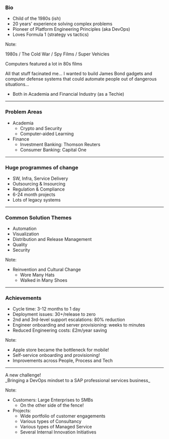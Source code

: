 <!-- .slide: data-background="../assets/background/bio/bio.png" -->

### Bio

- Child of the 1980s (ish)
- 20 years' experience <span class="highlight">solving complex problems</span>
- Pioneer of <span class="highlight">Platform Engineering Principles</span> (aka DevOps)
- Loves Formula 1 (<span class="highlight">strategy vs tactics</span>)

Note:

1980s / The Cold War / Spy Films / Super Vehicles

Computers featured a lot in 80s films

All that stuff facinated me... I wanted to build James Bond gadgets and computer defense systems that could automate people out of dangerous situations...

- Both in Academia and Financial Industry (as a Techie)

---

<!-- .slide: data-background="../assets/background/bio/bio.png" -->

### Problem Areas

- Academia
  - Crypto and Security
  - Computer-aided Learning
- Finance <!-- .element: class="fragment" -->
  - Investment Banking: Thomson Reuters
  - Consumer Banking: Capital One

---

<!-- .slide: data-background="../assets/background/bio/bio.png" -->

### Huge programmes of change

- SW, Infra, Service Delivery
- Outsourcing &amp; Insourcing
- Regulation &amp; Compliance
- 6-24 month projects
- Lots of legacy systems

---

<!-- .slide: data-background="../assets/background/bio/bio.png" -->

### Common Solution Themes

- Automation
- Visualization
- Distribution and Release Management
- Quality
- Security

Note:
- Reinvention and Cultural Change
  - Wore Many Hats
  - Walked in Many Shoes

---

<!-- .slide: data-background="../assets/background/bio/bio.png" -->

### Achievements

- Cycle time: 3-12 months to 1 day <!-- .element: class="fragment" -->
- Deployment issues: 30+/release to zero <!-- .element: class="fragment" -->
- 2nd and 3rd-level support escalations: 80% reduction <!-- .element: class="fragment" -->
- Engineer onboarding and server provisioning: weeks to minutes <!-- .element: class="fragment" -->
- Reduced Engineering costs: £2m/year saving <!-- .element: class="fragment" -->

Note:
  - Apple store became the bottleneck for mobile!
  - Self-service onboarding and provisioning!
  - Improvements across People, Process and Tech

---

<!-- .slide: data-background="../assets/background/bio/bio.png" -->

<img data-src="assets/cover/centiq_logo_REV_LR.png" class="logo2">

<div class="highlight">A new challenge!</div>

<div class="fragment">_Bringing a DevOps mindset to a SAP professional services business_</div>

Note:
- Customers: Large Enterprises to SMBs
  - On the other side of the fence!
- Projects:
  - Wide portfolio of customer engagements
  - Various types of Consultancy
  - Various types of Managed Service
  - Several Internal Innovation Initiatives
